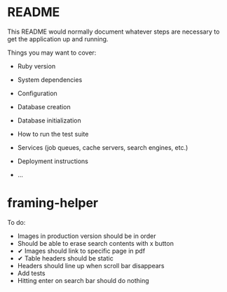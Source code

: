 # README

This README would normally document whatever steps are necessary to get the
application up and running.

Things you may want to cover:

* Ruby version

* System dependencies

* Configuration

* Database creation

* Database initialization

* How to run the test suite

* Services (job queues, cache servers, search engines, etc.)

* Deployment instructions

* ...
# framing-helper

To do:
  * Images in production version should be in order
  * Should be able to erase search contents with x button
  * ✔ Images should link to specific page in pdf
  * ✔ Table headers should be static
  * Headers should line up when scroll bar disappears
  * Add tests
  * Hitting enter on search bar should do nothing


